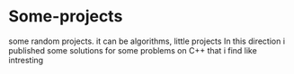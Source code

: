 # Some-projects
some random projects. it can be algorithms, little projects
In this direction i published some solutions for some problems on C++ that i find like intresting
